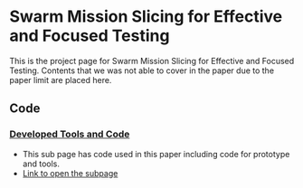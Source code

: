 # Swarm Mission Slicing for Effective and Focused Testing

This is the project page for Swarm Mission Slicing for Effective and Focused Testing. Contents that we was not able to cover in the paper due to the paper limit are placed here.


## Code
### [Developed Tools and Code](https://github.com/swarmmissionslicing/src/tree/main/Source_code_tools_used)
- This sub page has code used in this paper including code for prototype and tools.
- [Link to open the subpage](https://github.com/swarmmissionslicing/src/tree/main/Source_code_tools_used)

